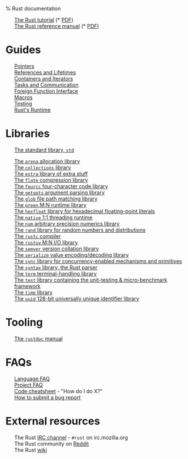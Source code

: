 % Rust documentation

<!-- Completely hide the TOC and the section numbers -->
<style type="text/css">
#TOC { display: none; }
.header-section-number { display: none; }
li {list-style-type: none; }
</style>

* [The Rust tutorial](tutorial.html)  (* [PDF](tutorial.pdf))
* [The Rust reference manual](rust.html) (* [PDF](rust.pdf))

# Guides

* [Pointers](guide-pointers.html)
* [References and Lifetimes](guide-lifetimes.html)
* [Containers and Iterators](guide-container.html)
* [Tasks and Communication](guide-tasks.html)
* [Foreign Function Interface](guide-ffi.html)
* [Macros](guide-macros.html)
* [Testing](guide-testing.html)
* [Rust's Runtime](guide-runtime.html)

# Libraries

* [The standard library, `std`](std/index.html)

<!-- force the two lists to be separate -->

* [The `arena` allocation library](arena/index.html)
* [The `collections` library](collections/index.html)
* [The `extra` library of extra stuff](extra/index.html)
* [The `flate` compression library](flate/index.html)
* [The `fourcc` four-character code library](fourcc/index.html)
* [The `getopts` argument parsing library](getopts/index.html)
* [The `glob` file path matching library](glob/index.html)
* [The `green` M:N runtime library](green/index.html)
* [The `hexfloat` library for hexadecimal floating-point literals](hexfloat/index.html)
* [The `native` 1:1 threading runtime](native/index.html)
* [The `num` arbitrary precision numerics library](num/index.html)
* [The `rand` library for random numbers and distributions](rand/index.html)
* [The `rustc` compiler](rustc/index.html)
* [The `rustuv` M:N I/O library](rustuv/index.html)
* [The `semver` version collation library](semver/index.html)
* [The `serialize` value encoding/decoding library](serialize/index.html)
* [The `sync` library for concurrency-enabled mechanisms and primitives](sync/index.html)
* [The `syntax` library, the Rust parser](syntax/index.html)
* [The `term` terminal-handling library](term/index.html)
* [The `test` library containing the unit-testing & micro-benchmark framework](test/index.html)
* [The `time` library](time/index.html)
* [The `uuid` 128-bit universally unique identifier library](uuid/index.html)

# Tooling

* [The `rustdoc` manual](rustdoc.html)

# FAQs

* [Language FAQ](complement-lang-faq.html)
* [Project FAQ](complement-project-faq.html)
* [Code cheatsheet](complement-cheatsheet.html) - "How do I do X?"
* [How to submit a bug report](complement-bugreport.html)

# External resources

* The Rust [IRC channel](http://chat.mibbit.com/?server=irc.mozilla.org&channel=%23rust) - `#rust` on irc.mozilla.org
* The Rust community on [Reddit](http://reddit.com/r/rust)
* The Rust [wiki](http://github.com/mozilla/rust/wiki)
